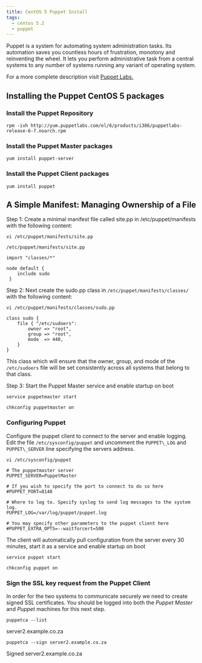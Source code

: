 ```yaml
---
title: CentOS 5 Puppet Install
tags:
  - centos 5.2
  - puppet
---
```

Puppet is a system for automating system administration tasks. Its automation saves you countless hours of frustration, monotony and reinventing the wheel. It lets you perform administrative task from a central systems to any number of systems running any variant of operating system.

For a more complete description visit [Puppet Labs.](http://reductivelabs.com/trac/puppet/wiki/AboutPuppet)

## Installing the Puppet CentOS 5 packages

### Install the Puppet Repository

```
rpm -ivh http://yum.puppetlabs.com/el/6/products/i386/puppetlabs-release-6-7.noarch.rpm
```

### Install the Puppet Master packages

```
yum install puppet-server
```

### Install the Puppet Client packages

```
yum install puppet
```

## A Simple Manifest: Managing Ownership of a File

Step 1: Create a minimal manifest file called site.pp in /etc/puppet/manifests with the following content:

```
vi /etc/puppet/manifests/site.pp
```

```
/etc/puppet/manifests/site.pp

import "classes/*"

node default {
    include sudo
 }
```

Step 2: Next create the sudo.pp class in `/etc/puppet/manifests/classes/` with the following content:

```
vi /etc/puppet/manifests/classes/sudo.pp
```

```
class sudo {
    file { "/etc/sudoers":
        owner => "root",
        group => "root",
        mode  => 440,
    }
}
```

This class which will ensure that the owner, group, and mode of the `/etc/sudoers` file will be set consistently across all systems that belong to that class.

Step 3: Start the Puppet Master service and enable startup on boot 

```
service puppetmaster start
```
```
chkconfig puppetmaster on
```

### Configuring Puppet

Configure the puppet client to connect to the server and enable logging. Edit the file `/etc/sysconfig/puppet` and uncomment the `PUPPET\_LOG` and `PUPPET\_SERVER` line specifying the servers address.

```
vi /etc/sysconfig/puppet
```

```
# The puppetmaster server
PUPPET_SERVER=PuppetMaster

# If you wish to specify the port to connect to do so here
#PUPPET_PORT=8140

# Where to log to. Specify syslog to send log messages to the system log.
PUPPET_LOG=/var/log/puppet/puppet.log

# You may specify other parameters to the puppet client here
#PUPPET_EXTRA_OPTS=--waitforcert=500
```

The client will automatically pull configuration from the server every 30 minutes, start it as a service and enable startup on boot

```
service puppet start
```
```
chkconfig puppet on
```

### Sign the SSL key request from the Puppet Client

In order for the two systems to communicate securely we need to create signed SSL certificates. You should be logged into both the _Puppet Master_ and _Puppet_ machines for this next step. 

```
puppetca --list
```
server2.example.co.za

```
puppetca --sign server2.example.co.za
```
Signed server2.example.co.za

